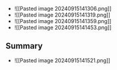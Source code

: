 * ![[Pasted image 20240915141306.png]]
* ![[Pasted image 20240915141319.png]]
* ![[Pasted image 20240915141359.png]]
* ![[Pasted image 20240915141453.png]]


## Summary
* ![[Pasted image 20240915141521.png]]